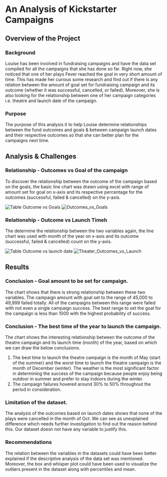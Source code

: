 # An Analysis of Kickstarter Campaigns

## Overview of the Project
### Background
Louise has been involved in fundraising campaigns and have the data set compiled for all the campaigns that she has done so far. Right now, she noticed that one of her plays Fever reached the goal in very short amount of time. This has made her curious some research and find out if there is any relation between the amount of goal set for fundraising campaign and its outcome (whether it was successful, cancelled, or failed). Moreover, she is also looking for the relationship between one of her campaign categories i.e.  theatre and launch date of the campaign.
### Purpose

The purpose of this analysis it to help Louise determine relationships between the fund outcomes and goals & between campaign launch dates and their respective outcomes so that she can better plan for the campaigns next time.



## Analysis & Challenges
### Relationship - Outcomes vs Goal of the campaign
To discover the relationship between the outcome of the campaign based on the goals, the basic line chart was drawn using excel with range of amount set for goal on x-axis and its respective percentage for the outcomes (successful, failed & cancelled) on the y-axis.

![Table Outcome vs Goals](https://user-images.githubusercontent.com/82117986/116015564-b9f8bc00-a607-11eb-8b02-2b9bfe8f4dad.png)
![Outcomes_vs_Goals](https://user-images.githubusercontent.com/82117986/116015570-bfee9d00-a607-11eb-9684-6bcd0819828d.png)

### Relationship - Outcome vs Launch Timeh
The determine the relationship between the two variables again, the line chart was used with month of the year on x-axis and its outcome (successful, failed & cancelled) count on the y-axis.

![Table Outcome vs launch date](https://user-images.githubusercontent.com/82117986/116015595-d694f400-a607-11eb-8190-681ebc7743c2.png)
![Theater_Outcomes_vs_Launch](https://user-images.githubusercontent.com/82117986/116015605-dac11180-a607-11eb-997f-8157371d0d56.png)



## Results
### Conclusion -  Goal amount to be set for campaign.
The chart shows that there is strong relationship between these two variables. The campaign amount with goal set to the range of 45,000 to 49,999 failed totally. All of the campaigns between this range were failed with not even a single campaign success. The best range to set the goal for the campaign is less than 1000 with the highest probability of success. 
### Conclusion  - The best time of the year to launch the campaign.
The chart shows the interesting relationship between the outcome of the theatre campaign and its launch time (month) of the year, based on which we can draw the below conclusions.
1.	The best time to launch the theatre campaign is the month of May (start of the summer) and the worst time to launch the theatre campaign is the month of December (winter). The weather is the most significant factor in determining the success of the campaign because people enjoy being outdoor in summer and prefer to stay indoors during the winter.
2.	The campaign failures hovered around 30% to 50% throughout the period in consideration.

### Limitation of the dataset.
The analysis of the outcomes based on launch dates shows that none of the plays were cancelled in the month of Oct. We can see as unexplained difference which needs further investigation to find out the reason behind this. Our dataset doesn not have any variable to justify this.

### Recommendations
The relation between the variables in the datasets could have been better explained if the descriptive analysis of the data set was mentioned.  Moreover, the box and whisper plot could have been used to visualize the outliers present in the dataset along with percentiles and mean.
